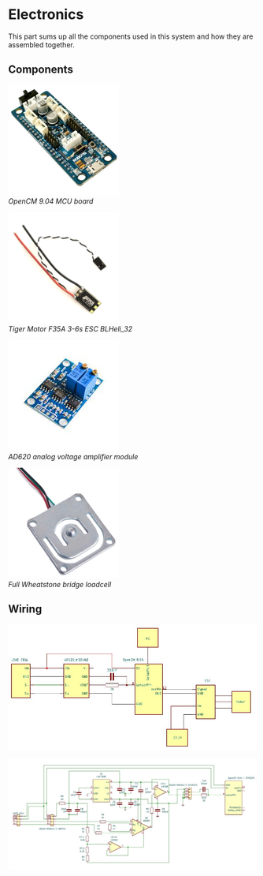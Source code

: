 # Electronics

This part sums up all the components used in this system and how they are assembled together.

## Components 

[![OpenCM 9.04 MCU](microcontroller/images/OpenCM-9.04-C-Microcontroller.jpg)](https://github.com/kevinbecquet/Thrust_Control/tree/master/electronics/microcontroller)  
*OpenCM 9.04 MCU board*


[![ESC](esc/images/ESC.png)](https://github.com/kevinbecquet/Thrust_Control/tree/master/electronics/esc)  
*Tiger Motor F35A 3-6s ESC BLHeli_32*

[![AD620 Module](amplifier/images/AD620_module.jpg)](https://github.com/kevinbecquet/Thrust_Control/tree/master/electronics/amplifier)  
*AD620 analog voltage amplifier module*

[![Load Cell](loadcell/images/load_cell.jpg)](https://github.com/kevinbecquet/Thrust_Control/tree/master/electronics/loadcell)  
*Full Wheatstone bridge loadcell*


## Wiring

![Block_wiring](images/thrust_control_schematic_block.jpg)

![Global Wiring](images/thrust_control_schematic.jpg)